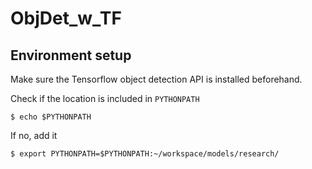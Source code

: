 # ObjDet_w_TF

## Environment setup
Make sure the Tensorflow object detection API is installed beforehand. 

Check if the location is included in `PYTHONPATH`
```
$ echo $PYTHONPATH
```
If no, add it
```
$ export PYTHONPATH=$PYTHONPATH:~/workspace/models/research/
```

